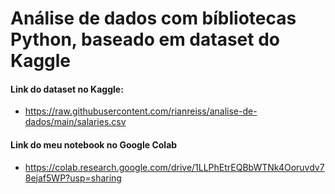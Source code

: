# Análise de dados com bíbliotecas Python, baseado em dataset do Kaggle

#### Link do dataset no Kaggle:
- https://raw.githubusercontent.com/rianreiss/analise-de-dados/main/salaries.csv

 #### Link do meu notebook no Google Colab
 - https://colab.research.google.com/drive/1LLPhEtrEQBbWTNk4Ooruvdv78ejaf5WP?usp=sharing
